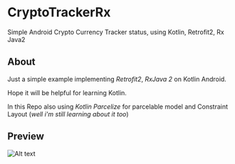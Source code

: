 # CryptoTrackerRx
Simple Android Crypto Currency Tracker status, using Kotlin, Retrofit2, Rx Java2

## About
Just a simple example implementing *Retrofit2*, *RxJava 2* on Kotlin Android.

Hope it will be helpful for learning Kotlin.

In this Repo also using *Kotlin Parcelize* for parcelable model
and Constraint Layout (*well i'm still learning about it too*)

## Preview
![Alt text](CryptoTrackerRx/images/img_detail.png?raw=true "Preview")